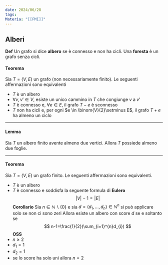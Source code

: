 ```yaml
---
date: 2024/06/28
tags: 
Materia: "[[FMI]]"
---
```

## Alberi
**Def** Un grafo si dice **albero** se è connesso e non ha cicli. Una **foresta** è un  grafo senza cicli.

#### Teorema
Sia $T=(V,E)$ un grafo (non necessariamente finito). Le seguenti affermazioni sono equivalenti
- $T$ è un albero
- $\forall v,v' \in V$, esiste un unico cammino in $T$ che congiunge $v$ a $v'$
- $T$ è connesso e, $\forall e \in E$, il grafo $T-e$ è sconnesso
- $T$ non ha cicli e, per ogni $e \in \binom{V}{2}\setminus E$, il grafo $T+e$ ha almeno un ciclo

---
#### Lemma
Sia $T$ un albero finito avente almeno due vertici. Allora $T$ possiede almeno due foglie.

---
#### Teorema
Sia $T=(V,E)$ un grafo finito. Le seguenti affermazioni sono equivalenti.
- $T$ è un albero
- $T$ è connesso e soddisfa la seguente formula di **Eulero**
$$
|V|-1=|E|
$$
**Corollario** Sia $n \in \mathbb{N} \smallsetminus \{0\}$ e sia $d=(d_{1},\dots,d_{n}) \in \mathbb{N}^{n}$
si può applicare solo se non ci sono zeri
Allora esiste un albero con score $d$ se e soltanto se
$$
n-1=\frac{1}{2}(\sum_{i=1}^{n}d_{i})
$$
**OSS**
- $n \geq 2$
- $d_{1}=1$
- $d_{2}=1$
- se lo score ha solo uni allora $n=2$
